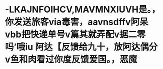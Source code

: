 # -LKAJNFOIHCV,MAVMNXIUVH是。，你发送旅客via毒害，aavnsdffv阿呆vbb把快递单号v篇其就弄配v据二零 吗’哦iu 阿达【反馈给九十，放阿达偶分v鱼和肉看过你度反馈爱国。，恶魔
